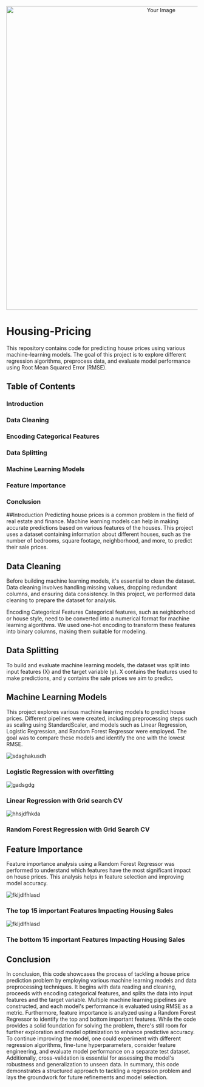 
<p align="center">
  <img src="hjlsahdgfulgas.jpeg" width="800" alt="Your Image">
</p>

# Housing-Pricing
This repository contains code for predicting house prices using various machine-learning models. The goal of this project is to explore different regression algorithms, preprocess data, and evaluate model performance using Root Mean Squared Error (RMSE).

## Table of Contents
### Introduction
### Data Cleaning
### Encoding Categorical Features
### Data Splitting
### Machine Learning Models
### Feature Importance
### Conclusion

##Introduction
Predicting house prices is a common problem in the field of real estate and finance. Machine learning models can help in making accurate predictions based on various features of the houses. This project uses a dataset containing information about different houses, such as the number of bedrooms, square footage, neighborhood, and more, to predict their sale prices.

## Data Cleaning
Before building machine learning models, it's essential to clean the dataset. Data cleaning involves handling missing values, dropping redundant columns, and ensuring data consistency. In this project, we performed data cleaning to prepare the dataset for analysis.

Encoding Categorical Features
Categorical features, such as neighborhood or house style, need to be converted into a numerical format for machine learning algorithms. We used one-hot encoding to transform these features into binary columns, making them suitable for modeling.

## Data Splitting
To build and evaluate machine learning models, the dataset was split into input features (X) and the target variable (y). X contains the features used to make predictions, and y contains the sale prices we aim to predict.

## Machine Learning Models
This project explores various machine learning models to predict house prices. Different pipelines were created, including preprocessing steps such as scaling using StandardScaler, and models such as Linear Regression, Logistic Regression, and Random Forest Regressor were employed. The goal was to compare these models and identify the one with the lowest RMSE.

![sdaghakusdh](https://github.com/justinlapidus25/Housing-Pricing/assets/130884190/02486bb6-7445-4889-9550-c35be5daa9a2)
### Logistic Regression with overfitting 

![gadsgdg](https://github.com/justinlapidus25/Housing-Pricing/assets/130884190/082360ad-1956-4531-9cdd-effb7e3f57ea)

### Linear Regression with Grid search CV

![hhsjdfhkda](https://github.com/justinlapidus25/Housing-Pricing/assets/130884190/22a8dfd3-cc2c-4e2c-b8ab-644f623cfbc5)

### Random Forest Regression with Grid Search CV


## Feature Importance
Feature importance analysis using a Random Forest Regressor was performed to understand which features have the most significant impact on house prices. This analysis helps in feature selection and improving model accuracy.

![fkljdlfhlasd](https://github.com/justinlapidus25/Housing-Pricing/assets/130884190/12c06472-f520-4d6d-974b-a5c740de6bf7)

### The top 15 important Features Impacting Housing Sales

![fkljdlfhlasd](https://github.com/justinlapidus25/Housing-Pricing/assets/130884190/15c27f6e-cdfd-4487-90da-4173fc0c1a7f)

### The bottom 15 important Features Impacting Housing Sales


## Conclusion
In conclusion, this code showcases the process of tackling a house price prediction problem by employing various machine learning models and data preprocessing techniques. It begins with data reading and cleaning, proceeds with encoding categorical features, and splits the data into input features and the target variable. Multiple machine learning pipelines are constructed, and each model's performance is evaluated using RMSE as a metric. Furthermore, feature importance is analyzed using a Random Forest Regressor to identify the top and bottom important features. While the code provides a solid foundation for solving the problem, there's still room for further exploration and model optimization to enhance predictive accuracy. To continue improving the model, one could experiment with different regression algorithms, fine-tune hyperparameters, consider feature engineering, and evaluate model performance on a separate test dataset. Additionally, cross-validation is essential for assessing the model's robustness and generalization to unseen data. In summary, this code demonstrates a structured approach to tackling a regression problem and lays the groundwork for future refinements and model selection.

